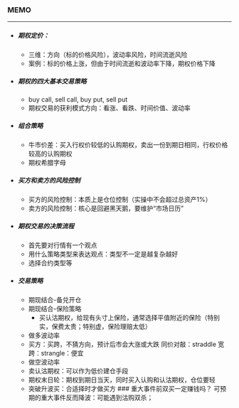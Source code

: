 ### MEMO

---------

- ##### 期权定价：

  - 三维：方向（标的价格风险），波动率风险，时间流逝风险
  - 案例：标的价格上涨，但由于时间流逝和波动率下降，期权价格下降

- ##### 期权的四大基本交易策略

  - buy call, sell call, buy put, sell put
  - 期权交易的获利模式方向：看涨、看跌、时间价值、波动率

- ##### 组合策略

  - 牛市价差：买入行权价较低的认购期权，卖出一份到期日相同，行权价格较高的认购期权
  - 期权希腊字母

- ##### 买方和卖方的风险控制

  - 买方的风险控制：本质上是仓位控制（实操中不会超过总资产1%）
  - 卖方的风险控制：核心是回避黑天鹅，要维护“市场日历”

- ##### 期权交易的决策流程

  - 首先要对行情有一个观点
  - 用什么策略类型来表达观点：类型不一定是越复杂越好
  - 选择合约类型等

- ##### 交易策略

  - 期现结合-备兑开仓
  - 期现结合-保险策略
    - 买认沽期权，给现有头寸上保险，通常选择平值附近的保险（特别实，保费太贵；特别虚，保险理赔太低）
  - 做多波动率
  - 买方：买跨，不猜方向，预计后市会大涨或大跌
    同价对敲：straddle 宽跨：strangle：便宜
  - 做空波动率
  - 卖认沽期权：可以作为低价建仓手段
  - 期权末日轮：期权到期日当天，同时买入认购和认沽期权，仓位要轻
  - 突破升波买：合适择时才做买方 ### 重大事件前双买一定赚钱吗？ 可预期的重大事件反而降波：可能遇到沽购双杀；